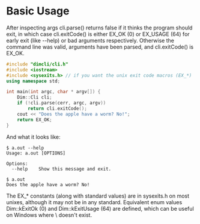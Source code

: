 # Basic Usage

After inspecting args cli.parse\(\) returns false if it thinks the program should exit, in which case cli.exitCode\(\) is either EX\_OK \(0\) or EX\_USAGE \(64\) for early exit \(like --help\) or bad arguments respectively. Otherwise the command line was valid, arguments have been parsed, and cli.exitCode\(\) is EX\_OK.

```cpp
#include "dimcli/cli.h"
#include <iostream>
#include <sysexits.h> // if you want the unix exit code macros (EX_*)
using namespace std;

int main(int argc, char * argv[]) {
    Dim::Cli cli;
    if (!cli.parse(cerr, argc, argv))
        return cli.exitCode();
    cout << "Does the apple have a worm? No!";
    return EX_OK;
}
```

And what it looks like:

```text
$ a.out --help
Usage: a.out [OPTIONS]

Options:
  --help    Show this message and exit.

$ a.out
Does the apple have a worm? No!
```

The EX\_\* constants \(along with standard values\) are in sysexits.h on most unixes, although it may not be in any standard. Equivalent enum values Dim\::kExitOk \(0\) and Dim\::kExitUsage \(64\) are defined, which can be useful on Windows where \ doesn't exist.


